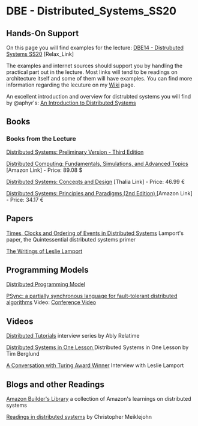 # DBE - Distributed_Systems_SS20
## Hands-On Support

On this page you will find examples for the lecture: [DBE14 - Distrubuted Systems SS20](https://relax.reutlingen-university.de/course/view.php?id=16387) [Relax_Link]

The examples and internet sources should support you by handling the practical part out in the lecture. Most links will tend to be readings on architecture itself and some of them will have examples. You can find more information regarding the lecuture on my [Wiki](https://github.com/Soley02/Distributed_Systems_SS20/wiki) page.

An excellent introduction and overview for distrubted systems you will find by @aphyr's: [An Introduction to Distributed Systems](https://github.com/aphyr/distsys-class) 

## Books

### Books from the Lecture 

[Distributed Systems: Preliminary Version - Third Edition](https://komputasi.files.wordpress.com/2018/03/mvsteen-distributed-systems-3rd-preliminary-version-3-01pre-2017-170215.pdf)

[Distributed Computing: Fundamentals, Simulations, and Advanced Topics](https://www.amazon.com/Distributed-Computing-Fundamentals-Simulations-Advanced/dp/0471453242) [Amazon Link] - Price: 89.08 $

[Distributed Systems: Concepts and Design](https://www.thalia.de/shop/home/artikeldetails/ID42736043.html?ProvID=11000523&gclid=EAIaIQobChMIvfeB3vKk6QIVRflRCh1pQwBcEAQYBSABEgIkb_D_BwE) [Thalia Link] - Price: 46.99 €

[Distributed Systems: Principles and Paradigms (2nd Edition) ](https://www.amazon.de/Distributed-Systems-Principles-Paradigms-Tanenbaum/dp/B00BSZVOYC) [Amazon Link] - Price: 34.17 €

## Papers

[Times, Clocks and Ordering of Events in Distributed Systems](https://www.microsoft.com/en-us/research/publication/time-clocks-ordering-events-distributed-system/?from=http%3A%2F%2Fresearch.microsoft.com%2Fen-us%2Fum%2Fpeople%2Flamport%2Fpubs%2Ftime-clocks.pdf) Lamport's paper, the Quintessential distributed systems primer

[The Writings of Leslie Lamport](https://lamport.azurewebsites.net/pubs/pubs.html)

## Programming Models

[Distributed Programming Model](https://web.cs.ucdavis.edu/~pandey/Research/Papers/icdcs01.pdf)

[PSync: a partially synchronous language for fault-tolerant distributed algorithms](https://www.di.ens.fr/~cezarad/popl16.pdf) Video: [Conference Video](https://www.youtube.com/watch?v=jxfq9_L9T1U&t=51s)

## Videos

[Distributed Tutorials](https://www.youtube.com/channel/UCC-sGGUfT-ot_E8i1ARYQVw) interview series by Ably Relatime

[Distributed Systems in One Lesson ](https://www.youtube.com/watch?v=Y6Ev8GIlbxc&t=17s) Distributed Systems in One Lesson by Tim Berglund

[A Conversation with Turing Award Winner](https://www.youtube.com/watch?v=pgWTmOyUjtM) Interview with Leslie Lamport

## Blogs and other Readings

[Amazon Builder's Library](https://aws.amazon.com/de/builders-library/?cards-body.sort-by=item.additionalFields.customSort&cards-body.sort-order=asc) a collection of Amazon's learnings on distributed systems

[Readings in distributed systems](http://christophermeiklejohn.com/distributed/systems/2013/07/12/readings-in-distributed-systems.html) by Christopher Meiklejohn

